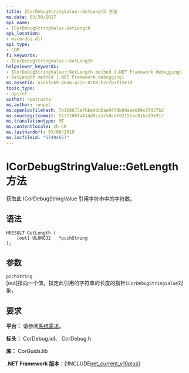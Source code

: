 ```yaml
---
title: ICorDebugStringValue::GetLength 方法
ms.date: 03/30/2017
api_name:
- ICorDebugStringValue.GetLength
api_location:
- mscordbi.dll
api_type:
- COM
f1_keywords:
- ICorDebugStringValue::GetLength
helpviewer_keywords:
- ICorDebugStringValue::GetLength method [.NET Framework debugging]
- GetLength method [.NET Framework debugging]
ms.assetid: a1ebfc69-46a6-4225-8788-b7cfb2f15e1d
topic_type:
- apiref
author: rpetrusha
ms.author: ronpet
ms.openlocfilehash: 7b168673e76beddd8ae0479b8daae009c5f057b2
ms.sourcegitcommit: 5137208fa414d9ca3c58cdfd2155ac81bc89e917
ms.translationtype: MT
ms.contentlocale: zh-CN
ms.lasthandoff: 03/06/2019
ms.locfileid: "57494657"
---
```

# <a name="icordebugstringvaluegetlength-method"></a>ICorDebugStringValue::GetLength 方法
获取此 ICorDebugStringValue 引用字符串中的字符数。  
  
## <a name="syntax"></a>语法  
  
```  
HRESULT GetLength (  
    [out] ULONG32   *pcchString  
);  
```  
  
## <a name="parameters"></a>参数  
 `pcchString`  
 [out]指向一个值，指定此引用的字符串的长度的指针`ICorDebugStringValue`对象。  
  
## <a name="requirements"></a>要求  
 **平台：** 请参阅[系统需求](../../../../docs/framework/get-started/system-requirements.md)。  
  
 **标头：** CorDebug.idl、 CorDebug.h  
  
 **库：** CorGuids.lib  
  
 **.NET Framework 版本：**[!INCLUDE[net_current_v10plus](../../../../includes/net-current-v10plus-md.md)]
